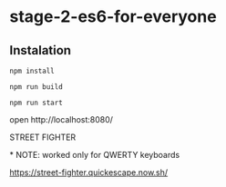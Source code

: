 # stage-2-es6-for-everyone

## Instalation

`npm install`

`npm run build`

`npm run start`

open http://localhost:8080/


STREET FIGHTER 

\* NOTE: worked only for QWERTY keyboards

https://street-fighter.quickescape.now.sh/
